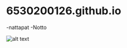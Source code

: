 # 6530200126.github.io

-nattapat
 -Notto

![alt text](https://github.com/nantta/6530200126.github.io/blob/main/%E0%B8%94%E0%B8%B2%E0%B8%A7%E0%B8%99%E0%B9%8C%E0%B9%82%E0%B8%AB%E0%B8%A5%E0%B8%94%20(3).jpg?raw=true)


